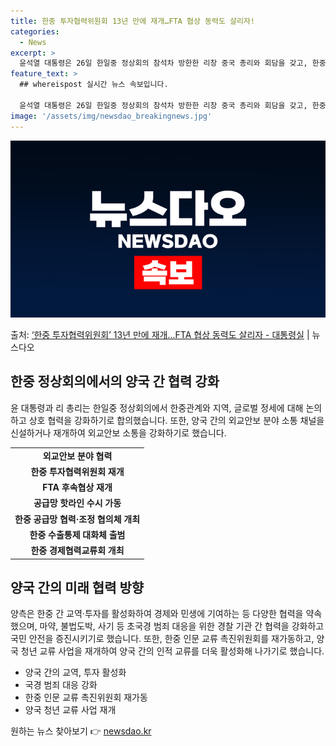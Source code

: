 ```yaml
---
title: 한중 투자협력위원회 13년 만에 재개…FTA 협상 동력도 살리자!
categories:
  - News
excerpt: >
  윤석열 대통령은 26일 한일중 정상회의 참석차 방한한 리창 중국 총리와 회담을 갖고, 한중관계, 지역 및 글…
feature_text: >
  ## whereispost 실시간 뉴스 속보입니다.

  윤석열 대통령은 26일 한일중 정상회의 참석차 방한한 리창 중국 총리와 회담을 갖고, 한중관계, 지역 및 글…
image: '/assets/img/newsdao_breakingnews.jpg'
---
```


![뉴스다오 속보](/assets/img/newsdao_breakingnews.jpg)

<p>출처: <a href="https://newsdao.kr/3908" rel="dofollow">‘한중 투자협력위원회’ 13년 만에 재개…FTA 협상 동력도 살리자 - 대통령실</a> | 뉴스다오</p>

<h2 data-ke-size="size26">한중 정상회의에서의 양국 간 협력 강화</h2>

<p data-ke-size="size16">윤 대통령과 리 총리는 한일중 정상회의에서 한중관계와 지역, 글로벌 정세에 대해 논의하고 상호 협력을 강화하기로 합의했습니다. 또한, 양국 간의 외교안보 분야 소통 채널을 신설하거나 재개하여 외교안보 소통을 강화하기로 했습니다.</p>

<table>
    <tr>
        <td style="text-align: center; height: 17px;"><b>외교안보 분야 협력</b></td>
    </tr>
    <tr>
        <td style="text-align: center; height: 17px;"><b>한중 투자협력위원회 재개</b></td>
    </tr>
    <tr>
        <td style="text-align: center; height: 17px;"><b>FTA 후속협상 재개</b></td>
    </tr>
    <tr>
        <td style="text-align: center; height: 17px;"><b>공급망 핫라인 수시 가동</b></td>
    </tr>
    <tr>
        <td style="text-align: center; height: 17px;"><b>한중 공급망 협력·조정 협의체 개최</b></td>
    </tr>
    <tr>
        <td style="text-align: center; height: 17px;"><b>한중 수출통제 대화체 출범</b></td>
    </tr>
    <tr>
        <td style="text-align: center; height: 17px;"><b>한중 경제협력교류회 개최</b></td>
    </tr>
</table>

<h2 data-ke-size="size26">양국 간의 미래 협력 방향</h2>

<p data-ke-size="size16">양측은 한중 간 교역·투자를 활성화하여 경제와 민생에 기여하는 등 다양한 협력을 약속했으며, 마약, 불법도박, 사기 등 초국경 범죄 대응을 위한 경찰 기관 간 협력을 강화하고 국민 안전을 증진시키기로 했습니다. 또한, 한중 인문 교류 촉진위원회를 재가동하고, 양국 청년 교류 사업을 재개하여 양국 간의 인적 교류를 더욱 활성화해 나가기로 했습니다.</p>

<ul>
    <li>양국 간의 교역, 투자 활성화</li>
    <li>국경 범죄 대응 강화</li>
    <li>한중 인문 교류 촉진위원회 재가동</li>
    <li>양국 청년 교류 사업 재개</li>
</ul>

<p data-ke-size="size16"></p> 

원하는 뉴스 찾아보기 👉 <a href="https://newsdao.kr" rel="dofollow">newsdao.kr</a>


